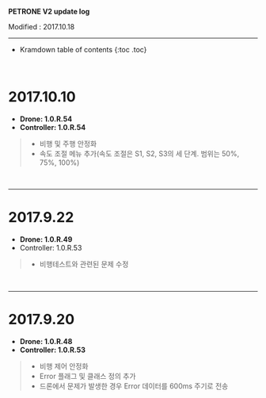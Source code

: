 **PETRONE V2 update log**

Modified : 2017.10.18

---

* Kramdown table of contents
{:toc .toc}


<br>


# 2017.10.10

- **Drone: 1.0.R.54**
- **Controller: 1.0.R.54**

> - 비행 및 주행 안정화
> - 속도 조절 메뉴 추가(속도 조절은 S1, S2, S3의 세 단계. 범위는 50%, 75%, 100%)
<br>

---


# 2017.9.22

- **Drone: 1.0.R.49**
- Controller: 1.0.R.53

> - 비행테스트와 관련된 문제 수정
<br>

---


# 2017.9.20

- **Drone: 1.0.R.48**
- **Controller: 1.0.R.53**

> - 비행 제어 안정화
> - Error 플래그 및 클래스 정의 추가
> - 드론에서 문제가 발생한 경우 Error 데이터를 600ms 주기로 전송
<br>
